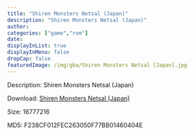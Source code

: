 ```yaml
---
title: "Shiren Monsters Netsal (Japan)"
description: "Shiren Monsters Netsal (Japan)"
author: 
categories: ["game","rom"]
date: 
displayInList: true
displayInMenu: false
dropCap: false
featuredImage: /img/gba/Shiren Monsters Netsal [Japan].jpg
---
```


Description: Shiren Monsters Netsal (Japan)

Download: <a style="text-decoration:underline;" href="https://mega.nz/#!mfY2AASJ!8mTKDbN9rhr1Bz4LlJz8C7O4XRjNezcGWti961_F1NY" target = "_blank" rel = "nofollow" > Shiren Monsters Netsal (Japan)</a>

Size: 16777216

MD5: F238CF012FEC263050F77BB01460404E

